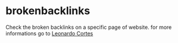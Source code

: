 # brokenbacklinks
Check the broken backlinks on a specific page of website.
for more informations go to <a href="www.digitalcortes.it">Leonardo Cortes</a>
